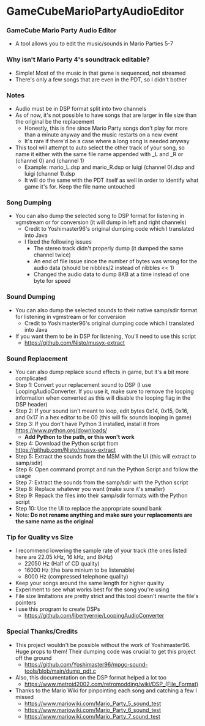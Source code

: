 # GameCubeMarioPartyAudioEditor

### GameCube Mario Party Audio Editor
* A tool allows you to edit the music/sounds in Mario Parties 5-7

### Why isn't Mario Party 4's soundtrack editable?
* Simple! Most of the music in that game is sequenced, not streamed
* There's only a few songs that are even in the PDT, so I didn't bother

### Notes
* Audio must be in DSP format split into two channels
* As of now, it's not possible to have songs that are larger in file size than the original be the replacement
  * Honestly, this is fine since Mario Party songs don't play for more than a minute anyway and the music restarts on a new event
  * It's rare if there'd be a case where a long song is needed anyway
* This tool will attempt to auto select the other track of your song, so name it either with the same file name appended with _L and _R or (channel 0) and (channel 1)
  * Example: mario_L.dsp and mario_R.dsp or luigi (channel 0).dsp and luigi (channel 1).dsp
  * It will do the same with the PDT itself as well in order to identify what game it's for. Keep the file name untouched

### Song Dumping
* You can also dump the selected song to DSP format for listening in vgmstream or for conversion (it will dump in left and right channels)
    * Credit to Yoshimaster96's original dumping code which I translated into Java
    * I fixed the following issues
        * The stereo track didn't properly dump (it dumped the same channel twice)
        * An end of file issue since the number of bytes was wrong for the audio data (should be nibbles/2 instead of nibbles << 1)
        * Changed the audio data to dump 8KB at a time instead of one byte for speed

### Sound Dumping
* You can also dump the selected sounds to their native samp/sdir format for listening in vgmstream or for conversion
    * Credit to Yoshimaster96's original dumping code which I translated into Java
* If you want them to be in DSP for listening, You'll need to use this script
  * https://github.com/Nisto/musyx-extract

### Sound Replacement
* You can also dump replace sound effects in game, but it's a bit more complicated
* Step 1: Convert your replacement sound to DSP (I use LoopingAudioConverter. If you use it, make sure to remove the looping information when converted as this will disable the looping flag in the DSP header)
* Step 2: If your sound isn't meant to loop, edit bytes 0x14, 0x15, 0x16, and 0x17 in a hex editor to be 00 (this will fix sounds looping in game)
* Step 3: If you don't have Python 3 installed, install it from https://www.python.org/downloads/
  * **Add Python to the path, or this won't work**
* Step 4: Download the Python script from https://github.com/Nisto/musyx-extract
* Step 5: Extract the sounds from the MSM with the UI (this will extract to samp/sdir)
* Step 6: Open command prompt and run the Python Script and follow the usage
* Step 7: Extract the sounds from the samp/sdir with the Python script
* Step 8: Replace whatever you want (make sure it's smaller)
* Step 9: Repack the files into their samp/sdir formats with the Python script
* Step 10: Use the UI to replace the appropriate sound bank
* Note: **Do not rename anything and make sure your replacements are the same name as the original**

### Tip for Quality vs Size
* I recommend lowering the sample rate of your track (the ones listed here are 22.05 kHz, 16 kHz, and 8kHz)
  * 22050 Hz (Half of CD quality)
  * 16000 Hz (the bare minium to be listenable)
  * 8000 Hz (compressed telephone quality)
* Keep your songs around the same length for higher quality
* Experiment to see what works best for the song you're using
* File size limitations are pretty strict and this tool doesn't rewrite the file's pointers
* I use this program to create DSPs
  * https://github.com/libertyernie/LoopingAudioConverter

### Special Thanks/Credits
* This project wouldn't be possible without the work of Yoshimaster96. Huge props to them! Their dumping code was crucial to get this project off the ground
  * https://github.com/Yoshimaster96/mpgc-sound-tools/blob/main/dump_pdt.c
* Also, this documentation on the DSP format helped a lot too
  * https://www.metroid2002.com/retromodding/wiki/DSP_(File_Format)
* Thanks to the Mario Wiki for pinpointing each song and catching a few I missed
  * https://www.mariowiki.com/Mario_Party_5_sound_test
  * https://www.mariowiki.com/Mario_Party_6_sound_test
  * https://www.mariowiki.com/Mario_Party_7_sound_test